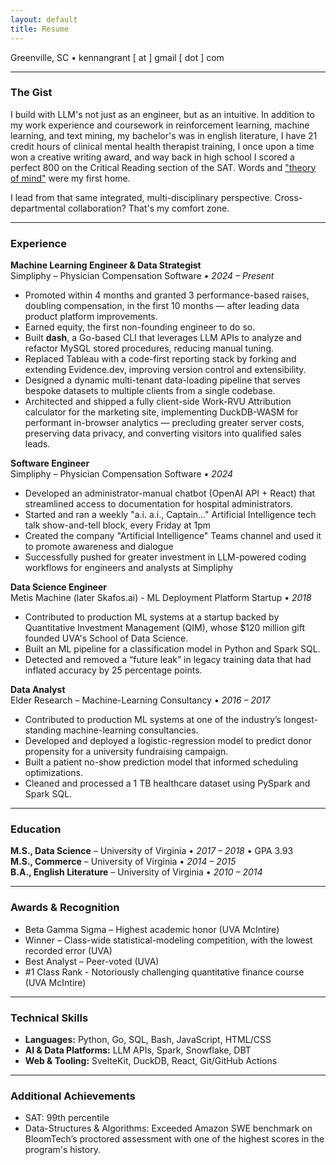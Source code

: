 ```yaml
---
layout: default
title: Resume
---
```


<style>
  h1 a {
    color: black; /* This specifically targets anchor tags inside h1 and sets their color */
    text-decoration: none; /* Optional: remove the underline if you don't want it */
  }

  /* You might also want to consider hover/active/visited states for the link */
  h1 a:hover {
    color: darkgray; /* Example: make it darker on hover */
  }

  h1 a:visited {
    color: black; /* Keep visited links black */
  }
</style>

Greenville, SC • kennangrant [ at ] gmail [ dot ] com

---

### The Gist
I build with LLM's not just as an engineer, but as an intuitive. In addition to my work experience and coursework in reinforcement learning, machine learning, and text mining, my bachelor's was in english literature, I have 21 credit hours of clinical mental health therapist training, I once upon a time won a creative writing award, and way back in high school I scored a perfect 800 on the Critical Reading section of the SAT. Words and ["theory of mind"](https://en.wikipedia.org/wiki/Theory_of_mind) were my first home.

I lead from that same integrated, multi-disciplinary perspective. Cross-departmental collaboration? That's my comfort zone.

---

### Experience

**Machine Learning Engineer & Data Strategist**  
Simpliphy – Physician Compensation Software • _2024 – Present_
- Promoted within 4 months and granted 3 performance-based raises, doubling compensation, in the first 10 months — after leading data product platform improvements.
- Earned equity, the first non-founding engineer to do so.
- Built **dash**, a Go-based CLI that leverages LLM APIs to analyze and refactor MySQL stored procedures, reducing manual tuning.
- Replaced Tableau with a code-first reporting stack by forking and extending Evidence.dev, improving version control and extensibility.
- Designed a dynamic multi-tenant data-loading pipeline that serves bespoke datasets to multiple clients from a single codebase.
- Architected and shipped a fully client-side Work-RVU Attribution calculator for the marketing site, implementing DuckDB-WASM for performant in-browser analytics — precluding greater server costs, preserving data privacy, and converting visitors into qualified sales leads.

**Software Engineer**  
Simpliphy – Physician Compensation Software • _2024_
- Developed an administrator-manual chatbot (OpenAI API + React) that streamlined access to documentation for hospital administrators.
- Started and ran a weekly "a.i. a.i., Captain..." Artificial Intelligence tech talk show-and-tell block, every Friday at 1pm
- Created the company "Artificial Intelligence" Teams channel and used it to promote awareness and dialogue
- Successfully pushed for greater investment in LLM-powered coding workflows for engineers and analysts at Simpliphy

**Data Science Engineer**  
Metis Machine (later Skafos.ai) - ML Deployment Platform Startup • _2018_
- Contributed to production ML systems at a startup backed by Quantitative Investment Management (QIM), whose $120 million gift founded UVA's School of Data Science.
- Built an ML pipeline for a classification model in Python and Spark SQL.
- Detected and removed a “future leak” in legacy training data that had inflated accuracy by 25 percentage points.

**Data Analyst**  
Elder Research – Machine-Learning Consultancy • _2016 – 2017_
- Contributed to production ML systems at one of the industry’s longest-standing machine-learning consultancies.
- Developed and deployed a logistic-regression model to predict donor propensity for a university fundraising campaign.
- Built a patient no-show prediction model that informed scheduling optimizations.
- Cleaned and processed a 1 TB healthcare dataset using PySpark and Spark SQL.

---

### Education
**M.S., Data Science** – University of Virginia • _2017 – 2018_ • GPA 3.93    
**M.S., Commerce** – University of Virginia • _2014 – 2015_  
**B.A., English Literature** – University of Virginia • _2010 – 2014_  

---

### Awards & Recognition
- Beta Gamma Sigma – Highest academic honor (UVA McIntire)
- Winner – Class-wide statistical-modeling competition, with the lowest recorded error (UVA)
- Best Analyst – Peer-voted (UVA)
- #1 Class Rank - Notoriously challenging quantitative finance course (UVA McIntire)

---

### Technical Skills
- **Languages:** Python, Go, SQL, Bash, JavaScript, HTML/CSS
- **AI & Data Platforms:** LLM APIs, Spark, Snowflake, DBT
- **Web & Tooling:** SvelteKit, DuckDB, React, Git/GitHub Actions

---

### Additional Achievements
- SAT: 99th percentile
- Data-Structures & Algorithms: Exceeded Amazon SWE benchmark on BloomTech’s proctored assessment with one of the highest scores in the program's history.

